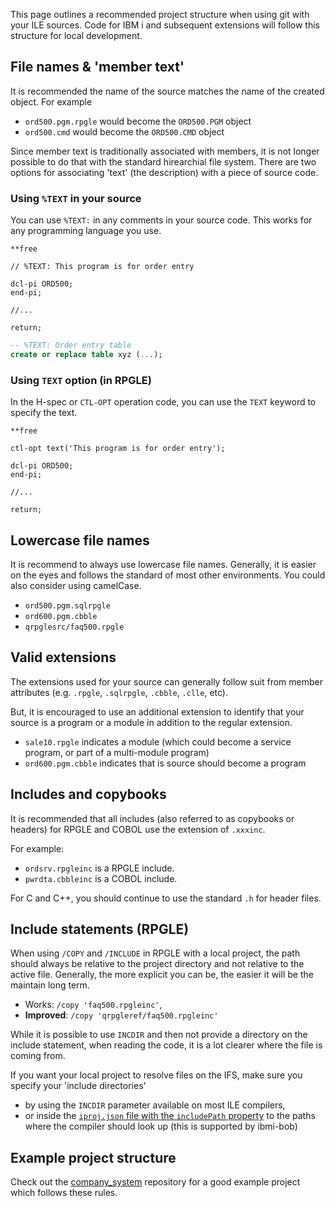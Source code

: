 This page outlines a recommended project structure when using git with your ILE sources. Code for IBM i and subsequent extensions will follow this structure for local development.

## File names & 'member text'

It is recommended the name of the source matches the name of the created object. For example 

* `ord500.pgm.rpgle` would become the `ORD500.PGM` object
* `ord500.cmd` would become the `ORD500.CMD` object

Since member text is traditionally associated with members, it is not longer possible to do that with the standard hirearchial file system. There are two options for associating 'text' (the description) with a piece of source code.

### Using `%TEXT` in your source

You can use `%TEXT:` in any comments in your source code. This works for any programming language you use.

```rpgle
**free

// %TEXT: This program is for order entry

dcl-pi ORD500;
end-pi;

//...

return;
```

```sql
-- %TEXT: Order entry table
create or replace table xyz (...);
```

### Using `TEXT` option (in RPGLE)

In the H-spec or `CTL-OPT` operation code, you can use the `TEXT` keyword to specify the text.

```rpgle
**free

ctl-opt text('This program is for order entry');

dcl-pi ORD500;
end-pi;

//...

return;
```

## Lowercase file names

It is recommend to always use lowercase file names. Generally, it is easier on the eyes and follows the standard of most other environments. You could also consider using camelCase.

* `ord500.pgm.sqlrpgle`
* `ord600.pgm.cbble`
* `qrpglesrc/faq500.rpgle`

## Valid extensions

The extensions used for your source can generally follow suit from member attributes (e.g. `.rpgle`, `.sqlrpgle`, `.cbble`, `.clle`, etc).

But, it is encouraged to use an additional extension to identify that your source is a program or a module in addition to the regular extension.

* `sale10.rpgle` indicates a module (which could become a service program, or part of a multi-module program)
* `ord600.pgm.cbble` indicates that is source should become a program

## Includes and copybooks

It is recommended that all includes (also referred to as copybooks or headers) for RPGLE and COBOL use the extension of `.xxxinc`.

For example:

* `ordsrv.rpgleinc` is a RPGLE include.
* `pwrdta.cbbleinc` is a COBOL include.

For C and C++, you should continue to use the standard `.h` for header files.

## Include statements (RPGLE)

When using `/COPY` and `/INCLUDE` in RPGLE with a local project, the path should always be relative to the project directory and not relative to the active file. Generally, the more explicit you can be, the easier it will be the maintain long term.

* Works: `/copy 'faq500.rpgleinc'`,
* **Improved**: `/copy 'qrpgleref/faq500.rpgleinc'`

While it is possible to use `INCDIR` and then not provide a directory on the include statement, when reading the code, it is a lot clearer where the file is coming from.

If you want your local project to resolve files on the IFS, make sure you specify your 'include directories' 

* by using the `INCDIR` parameter available on most ILE compilers,
* or inside the [`iproj.json` file with the `includePath` property](https://ibm.github.io/vscode-ibmi-projectexplorer/#/pages/ibm-i-projects/iproj-json?id=includepath) to the paths where the compiler should look up (this is supported by ibmi-bob)

## Example project structure

Check out the [company_system](https://github.com/worksofliam/company_system) repository for a good example project which follows these rules.
